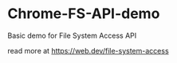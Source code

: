 # Chrome-FS-API-demo

Basic demo for File System Access API

read more at https://web.dev/file-system-access
